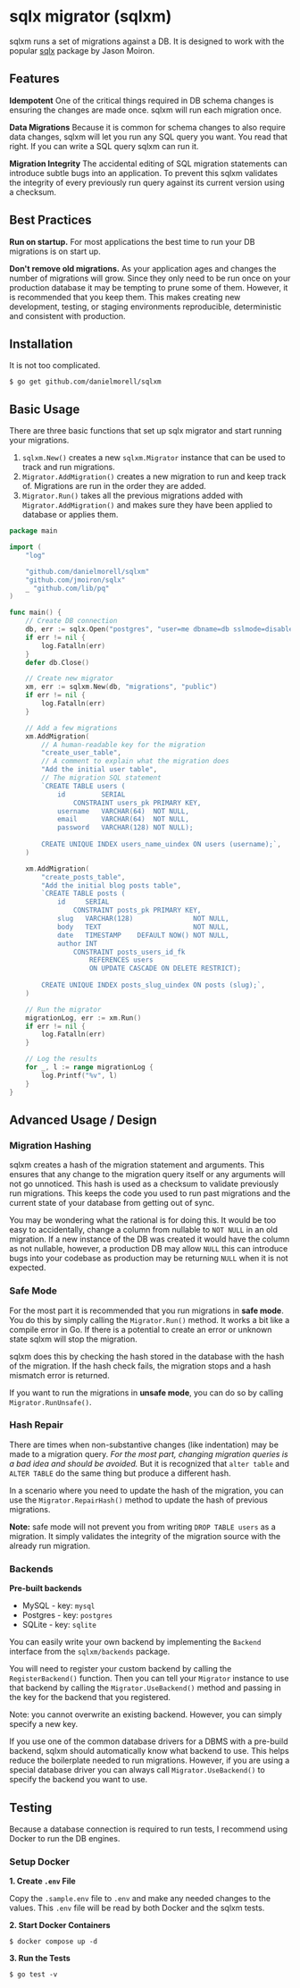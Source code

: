 # sqlx migrator (sqlxm)

sqlxm runs a set of migrations against a DB. It is designed to work with the popular 
[sqlx](https://github.com/jmoiron/sqlx) package by Jason Moiron.

## Features

**Idempotent** One of the critical things required in DB schema changes is ensuring the changes are made once. sqlxm
will run each migration once.

**Data Migrations** Because it is common for schema changes to also require data changes, sqlxm will let you run any SQL
query you want. You read that right. If you can write a SQL query sqlxm can run it.

**Migration Integrity** The accidental editing of SQL migration statements can introduce subtle bugs into an 
application. To prevent this sqlxm validates the integrity of every previously run query against its current 
version using a checksum.

## Best Practices

**Run on startup.** For most applications the best time to run your DB migrations is on start up.

**Don't remove old migrations.** As your application ages and changes the number of migrations will grow. Since they 
only need to be run once on your production database it may be tempting to prune some of them. However, it is 
recommended that you keep them. This makes creating new development, testing, or staging environments reproducible,
deterministic and consistent with production. 

## Installation

It is not too complicated.

```
$ go get github.com/danielmorell/sqlxm
```

## Basic Usage

There are three basic functions that set up sqlx migrator and start running your migrations.

1. `sqlxm.New()` creates a new `sqlxm.Migrator` instance that can be used to track and run migrations.
2. `Migrator.AddMigration()` creates a new migration to run and keep track of. Migrations are run in the order they are
   added.
3. `Migrator.Run()` takes all the previous migrations added with `Migrator.AddMigration()` and makes sure they have been
   applied to database or applies them.

```go
package main

import (
	"log"

	"github.com/danielmorell/sqlxm"
	"github.com/jmoiron/sqlx"
	_ "github.com/lib/pq"
)

func main() {
	// Create DB connection
	db, err := sqlx.Open("postgres", "user=me dbname=db sslmode=disable")
	if err != nil {
		log.Fatalln(err)
	}
	defer db.Close()

	// Create new migrator
	xm, err := sqlxm.New(db, "migrations", "public")
	if err != nil {
		log.Fatalln(err)
	}

	// Add a few migrations
	xm.AddMigration(
		// A human-readable key for the migration
		"create_user_table",
		// A comment to explain what the migration does
		"Add the initial user table",
		// The migration SQL statement
		`CREATE TABLE users (
        	id         SERIAL 
                CONSTRAINT users_pk PRIMARY KEY,
			username   VARCHAR(64)  NOT NULL,
			email      VARCHAR(64)  NOT NULL,
			password   VARCHAR(128) NOT NULL);
		
		CREATE UNIQUE INDEX users_name_uindex ON users (username);`,
	)

	xm.AddMigration(
		"create_posts_table",
		"Add the initial blog posts table",
		`CREATE TABLE posts (
        	id     SERIAL 
                CONSTRAINT posts_pk PRIMARY KEY,
			slug   VARCHAR(128)               NOT NULL,
			body   TEXT                       NOT NULL,
			date   TIMESTAMP    DEFAULT NOW() NOT NULL,
            author INT
                CONSTRAINT posts_users_id_fk
                    REFERENCES users
                    ON UPDATE CASCADE ON DELETE RESTRICT);
	
		CREATE UNIQUE INDEX posts_slug_uindex ON posts (slug);`,
	)

	// Run the migrator
	migrationLog, err := xm.Run()
	if err != nil {
		log.Fatalln(err)
	}

	// Log the results
	for _, l := range migrationLog {
		log.Printf("%v", l)
	}
}
```

## Advanced Usage / Design

### Migration Hashing

sqlxm creates a hash of the migration statement and arguments. This ensures that any change to the migration query
itself or any arguments will not go unnoticed. This hash is used as a checksum to validate previously run migrations.
This keeps the code you used to run past migrations and the current state of your database from getting out of sync.

You may be wondering what the rational is for doing this. It would be too easy to accidentally, change a column from
nullable to `NOT NULL` in an old migration. If a new instance of the DB was created it would have the column as not
nullable, however, a production DB may allow `NULL` this can introduce bugs into your codebase as production may be
returning `NULL` when it is not expected.

### Safe Mode

For the most part it is recommended that you run migrations in **safe mode**. You do this by simply calling the
`Migrator.Run()` method. It works a bit like a compile error in Go. If there is a potential to create an error or
unknown state sqlxm will stop the migration.

sqlxm does this by checking the hash stored in the database with the hash of the migration. If the hash check fails, the
migration stops and a hash mismatch error is returned.

If you want to run the migrations in **unsafe mode**, you can do so by calling `Migrator.RunUnsafe()`.

### Hash Repair

There are times when non-substantive changes (like indentation) may be made to a migration query. *For the most part,
changing migration queries is a bad idea and should be avoided.* But it is recognized that `alter table`
and `ALTER TABLE` do the same thing but produce a different hash.

In a scenario where you need to update the hash of the migration, you can use the `Migrator.RepairHash()` method to
update the hash of previous migrations.

**Note:** safe mode will not prevent you from writing `DROP TABLE users` as a migration. It simply validates the
integrity of the migration source with the already run migration.

### Backends

**Pre-built backends**

- MySQL - key: `mysql`
- Postgres - key: `postgres`
- SQLite - key: `sqlite`

You can easily write your own backend by implementing the `Backend` interface from the `sqlxm/backends` package.

You will need to register your custom backend by calling the `RegisterBackend()` function. Then you can tell your
`Migrator` instance to use that backend by calling the `Migrator.UseBackend()` method and passing in the key for the
backend that you registered.

Note: you cannot overwrite an existing backend. However, you can simply specify a new key.

If you use one of the common database drivers for a DBMS with a pre-build backend, sqlxm should automatically know 
what backend to use. This helps reduce the boilerplate needed to run migrations. However, if you are using a special 
database driver you can always call `Migrator.UseBackend()` to specify the backend you want to use.

## Testing

Because a database connection is required to run tests, I recommend using Docker to run the DB engines.

### Setup Docker

**1. Create `.env` File**

Copy the `.sample.env` file to `.env` and make any needed changes to the values. This `.env` file will be read by both
Docker and the sqlxm tests.

**2. Start Docker Containers**

```
$ docker compose up -d
```

**3. Run the Tests**

```
$ go test -v
```